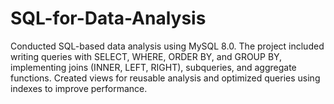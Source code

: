 # SQL-for-Data-Analysis
Conducted SQL-based data analysis using MySQL 8.0. The project included writing queries with SELECT, WHERE, ORDER BY, and GROUP BY, implementing joins (INNER, LEFT, RIGHT), subqueries, and aggregate functions. Created views for reusable analysis and optimized queries using indexes to improve performance.

